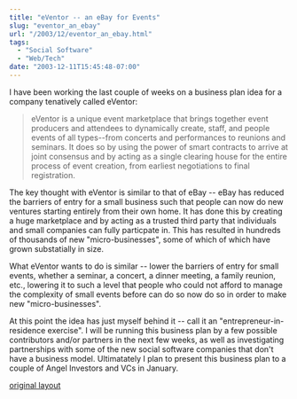 ```yaml
---
title: "eVentor -- an eBay for Events"
slug: "eventor_an_ebay"
url: "/2003/12/eventor_an_ebay.html"
tags:
  - "Social Software"
  - "Web/Tech"
date: "2003-12-11T15:45:48-07:00"
---
```

<p>I have been working the last couple of weeks on a business plan idea for a company tenatively called eVentor: <blockquote>eVentor is a unique event marketplace that brings together event producers and attendees to dynamically create, staff, and people events of all types--from concerts and performances to reunions and seminars. It does so by using the power of smart contracts to arrive at joint consensus and by acting as a single clearing house for the entire process of event creation, from earliest negotiations to final registration.</blockquote>The key thought with eVentor is similar to that of eBay -- eBay has reduced the barriers of entry for a small business such that people can now do new ventures starting entirely from their own home. It has done this by creating a huge marketplace and by acting as a trusted third party that individuals and small companies can fully particpate in. This has resulted in hundreds of thousands of new "micro-businesses", some of which of which have grown substatially in size.</p>
<p>What eVentor wants to do is similar -- lower the barriers of entry for small events, whether a seminar, a concert, a dinner meeting, a family reunion, etc., lowering it to such a level that people who could not afford to manage the complexity of small events before can do so now do so in order to make new "micro-businesses".</p>
<p>At this point the idea has just myself behind it -- call it an "entrepreneur-in-residence exercise". I will be running this business plan by a few possible contributors and/or partners in the next few weeks, as well as investigating partnerships with some of the new social software companies that don't have a business model. Ultimatately I plan to present this business plan to a couple of Angel Investors and VCs in January.</p>
<p class="previous"><a href="/previous/2003/12/eventor_an_ebay.html" rel="syndication" class="u-syndication" >original layout</a></p>
